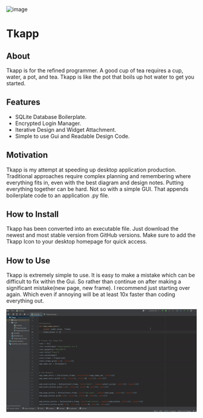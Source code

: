 ![image](https://github.com/lloydandersen/Tkapp/assets/171994151/1114cbcd-1e1f-4e6a-9faa-e019a6316082)

# Tkapp

## About
Tkapp is for the refined programmer. A good cup of tea requires a cup, water, a pot, and tea. Tkapp is like the pot that boils up hot water to get you started.

## Features
- SQLite Database Boilerplate.
- Encrypted Login Manager.
- Iterative Design and Widget Attachment.
- Simple to use Gui and Readable Design Code.


## Motivation
  Tkapp is my attempt at speeding up desktop application production. Traditional approaches require complex planning and remembering where everything fits in, even with the best diagram and design notes. Putting everything together can be hard. Not so with a simple GUI. That appends boilerplate code to an application .py file.

## How to Install
  Tkapp has been converted into an executable file. Just download the newest and most stable version from GitHub versions. Make sure to add the Tkapp Icon to your desktop homepage for quick access.
  





## How to Use
  Tkapp is extremely simple to use. It is easy to make a mistake which can be difficult to fix within the Gui. So rather than continue on after making a significant mistake(new page, new frame). I recommend just starting over again. Which even if annoying will be at least 10x faster than coding everything out.


![](https://github.com/lloydandersen/Tkapp/blob/master/AlphaUseRecording-ezgif.com-optimize.gif)
